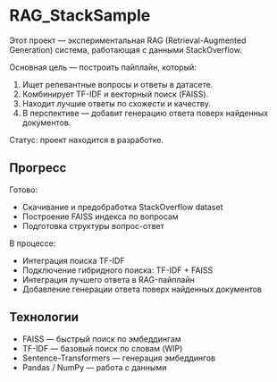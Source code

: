 # RAG_StackSample

Этот проект — экспериментальная RAG (Retrieval-Augmented Generation) система, работающая с данными StackOverflow.

Основная цель — построить пайплайн, который:
1. Ищет релевантные вопросы и ответы в датасете.
2. Комбинирует TF-IDF и векторный поиск (FAISS).
3. Находит лучшие ответы по схожести и качеству.
4. В перспективе — добавит генерацию ответа поверх найденных документов.

Статус: проект находится в разработке.

## Прогресс
Готово:
* Скачивание и предобработка StackOverflow dataset
* Построение FAISS индекса по вопросам
* Подготовка структуры вопрос-ответ

В процессе:
* Интеграция поиска TF-IDF
* Подключение гибридного поиска: TF-IDF + FAISS
* Интеграция лучшего ответа в RAG-пайплайн
* Добавление генерации ответа поверх найденных документов

## Технологии
* FAISS — быстрый поиск по эмбеддингам
* TF-IDF — базовый поиск по словам (WIP)
* Sentence-Transformers — генерация эмбеддингов
* Pandas / NumPy — работа с данными
